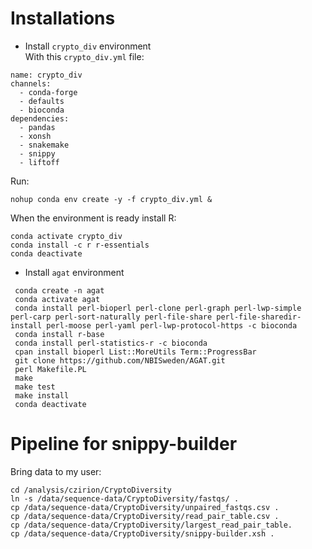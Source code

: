 # Installations
+ Install `crypto_div` environment  
With this `crypto_div.yml` file:
~~~
name: crypto_div
channels:
  - conda-forge
  - defaults
  - bioconda
dependencies:
  - pandas
  - xonsh
  - snakemake
  - snippy
  - liftoff
~~~

Run:
~~~
nohup conda env create -y -f crypto_div.yml &
~~~

When the environment is ready install R:
~~~
conda activate crypto_div
conda install -c r r-essentials
conda deactivate
~~~

+ Install `agat` environment  
~~~
 conda create -n agat
 conda activate agat
 conda install perl-bioperl perl-clone perl-graph perl-lwp-simple perl-carp perl-sort-naturally perl-file-share perl-file-sharedir-install perl-moose perl-yaml perl-lwp-protocol-https -c bioconda
 conda install r-base
 conda install perl-statistics-r -c bioconda
 cpan install bioperl List::MoreUtils Term::ProgressBar
 git clone https://github.com/NBISweden/AGAT.git
 perl Makefile.PL 
 make
 make test
 make install
 conda deactivate
 ~~~

 # Pipeline for snippy-builder
 Bring data to my user:
 ~~~
 cd /analysis/czirion/CryptoDiversity
 ln -s /data/sequence-data/CryptoDiversity/fastqs/ .
 cp /data/sequence-data/CryptoDiversity/unpaired_fastqs.csv .
 cp /data/sequence-data/CryptoDiversity/read_pair_table.csv .
 cp /data/sequence-data/CryptoDiversity/largest_read_pair_table.
 cp /data/sequence-data/CryptoDiversity/snippy-builder.xsh .
~~~

